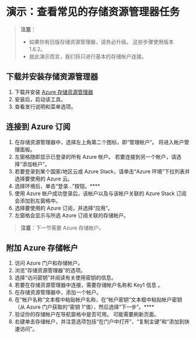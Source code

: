 # <a name="demonstration-review-common-storage-explorer-tasks"></a>演示：查看常见的存储资源管理器任务

>**注意**：
>- 如果你有旧版存储资源管理器，请务必升级。 这些步骤使用版本 1.6.2。
>- 就此演示而言，我们将只进行基本的存储帐户连接。

## <a name="download-and-install-storage-explorer"></a>下载并安装存储资源管理器

1. 下载并安装 [Azure 存储资源管理器](https://azure.microsoft.com/features/storage-explorer/) 
2. 安装后，启动该工具。
3. 查看发行说明和菜单选项。

## <a name="connect-to-an-azure-subscription"></a>连接到 Azure 订阅

1. 在存储资源管理器中，选择左上角第二个图标，即“管理帐户”。 将进入帐户管理面板。
2. 左窗格随即显示已登录的所有 Azure 帐户。 若要连接到另一个帐户，请选择“添加帐户”。
3. 若要登录到某个国家/地区云或 Azure Stack，请单击“Azure 环境”下拉列表并选择要使用的 Azure 云。 
4. 选择环境后，单击“登录...”按钮。**** 
5. 使用 Azure 帐户成功登录后，该帐户以及与该帐户关联的 Azure Stack 订阅会添加到左窗格中。 
6. 选择要使用的 Azure 订阅，并选择“应用”。
7. 左窗格会显示与所选 Azure 订阅关联的存储帐户。

>**注意**：下一节需要 Azure 存储帐户。 

## <a name="attach-an-azure-storage-account"></a>附加 Azure 存储帐户

1. 访问 Azure 门户和存储帐户。
2. 浏览“存储资源管理器”的选项。
3. 选择“访问密钥”并阅读有关使用密钥的信息。 
4. 若要在存储资源管理器中连接，需要存储帐户名称和 Key1 信息 。
5. 在存储资源管理器中，添加一个帐户。
6. 在“帐户名称”文本框中粘贴帐户名称，在“帐户密钥”文本框中粘贴帐户密钥（从 Azure 门户获取的“密钥 1”值），然后选择“下一步”。****
7. 验证你的存储帐户在导航窗格中是否可用。 可能需要刷新页面。 
8. 右键单击存储帐户，并注意选项包括“在门户中打开”、“复制主键”和“添加到快速访问”。